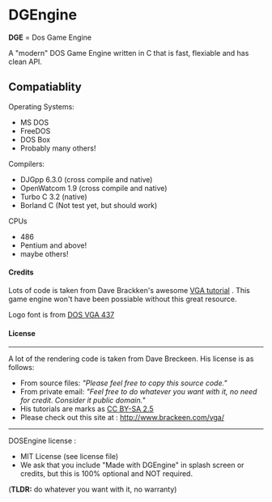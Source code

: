 # DGEngine

**DGE** = Dos Game Engine

A "modern" DOS Game Engine written in C that is fast, flexiable and has clean API.

## Compatiablity

Operating Systems:
* MS DOS
* FreeDOS
* DOS Box
* Probably many others!

Compilers:

* DJGpp 6.3.0 (cross compile and native)
* OpenWatcom 1.9 (cross compile and native)
* Turbo C 3.2 (native)
* Borland C (Not test yet, but should work)

CPUs
* 486
* Pentium and above!
* maybe others!

#### Credits

Lots of code is  taken from Dave Brackken's awesome [VGA tutorial](http://www.brackeen.com/vga/) .  This game engine won't have been possiable without this great resource.

Logo font is from [DOS VGA 437](http://www.dafont.com/perfect-dos-vga-437.font)


#### License
___

A lot of the rendering code is taken from Dave Breckeen.  His license is as follows:
* From source files: _"Please feel free to copy this source code."_
* From private email: _"Feel free to do whatever you want with it, no need for credit. Consider it public domain."_
* His tutorials are marks as [CC BY-SA 2.5](https://creativecommons.org/licenses/by-sa/2.5/)
* Please check out this site at : http://www.brackeen.com/vga/

___

DOSEngine license :  
* MIT License (see license file)
* We ask that you include "Made with DGEngine" in splash screen or credits, but this is 100% optional and NOT required.

(**TLDR:** do whatever you want with it, no warranty)





